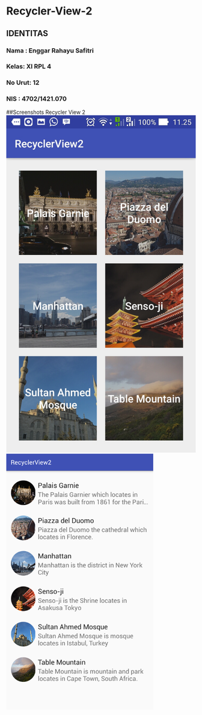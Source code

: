 # Recycler-View-2
## IDENTITAS <br>
### Nama : Enggar Rahayu Safitri 
### Kelas: XI RPL 4
### No Urut: 12
### NIS : 4702/1421.070 <br>
##Screenshots Recycler View 2
![1](https://github.com/Enggarrahayu/Recycler-View-2/blob/master/RV2.jpg) 
![1](https://github.com/Enggarrahayu/Recycler-View-2/blob/master/RecyclerView2%20-%201.PNG) 
